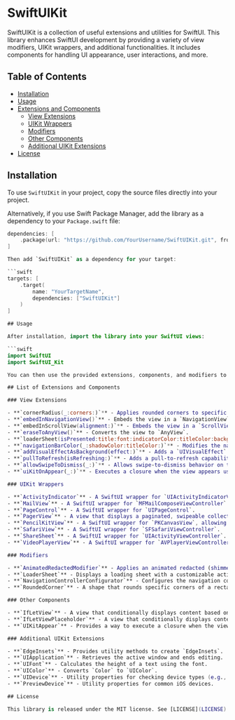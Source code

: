 # SwiftUIKit

SwiftUIKit is a collection of useful extensions and utilities for SwiftUI. This library enhances SwiftUI development by providing a variety of view modifiers, UIKit wrappers, and additional functionalities. It includes components for handling UI appearance, user interactions, and more.

## Table of Contents

- [Installation](#installation)
- [Usage](#usage)
- [Extensions and Components](#extensions-and-components)
  - [View Extensions](#view-extensions)
  - [UIKit Wrappers](#uikit-wrappers)
  - [Modifiers](#modifiers)
  - [Other Components](#other-components)
  - [Additional UIKit Extensions](#additional-uikit-extensions)
- [License](#license)

## Installation

To use `SwiftUIKit` in your project, copy the source files directly into your project.

Alternatively, if you use Swift Package Manager, add the library as a dependency to your `Package.swift` file:

```swift
dependencies: [
    .package(url: "https://github.com/YourUsername/SwiftUIKit.git", from: "1.0.0")
]

Then add `SwiftUIKit` as a dependency for your target:

```swift
targets: [
    .target(
        name: "YourTargetName",
        dependencies: ["SwiftUIKit"]
    )
]

## Usage

After installation, import the library into your SwiftUI views:

```swift
import SwiftUI
import SwiftUI_Kit

You can then use the provided extensions, components, and modifiers to enhance your views. Each extension and utility included in this library extends existing SwiftUI types or provides new functionality to make your code more concise and expressive. Refer to the extensions and components listed below for details on usage.

## List of Extensions and Components

### View Extensions

- **`cornerRadius(_:corners:)`** - Applies rounded corners to specific corners of a view.
- **`embedInNavigationView()`** - Embeds the view in a `NavigationView`.
- **`embedInScrollView(alignment:)`** - Embeds the view in a `ScrollView`.
- **`eraseToAnyView()`** - Converts the view to `AnyView`.
- **`loaderSheet(isPresented:title:font:indicatorColor:titleColor:backgroundColor:)`** - Displays a loading sheet with a customizable activity indicator.
- **`navigationBarColor(_:shadowColor:titleColor:)`** - Modifies the navigation bar’s color, shadow, and title color.
- **`addVisualEffectAsBackground(effect:)`** - Adds a `UIVisualEffect` as the background of the view.
- **`pullToRefresh(isRefreshing:)`** - Adds a pull-to-refresh capability to the view.
- **`allowSwipeToDismiss(_:)`** - Allows swipe-to-dismiss behavior on the view.
- **`uiKitOnAppear(_:)`** - Executes a closure when the view appears using UIKit’s `viewDidAppear`.

### UIKit Wrappers

- **`ActivityIndicator`** - A SwiftUI wrapper for `UIActivityIndicatorView`.
- **`MailView`** - A SwiftUI wrapper for `MFMailComposeViewController`.
- **`PageControl`** - A SwiftUI wrapper for `UIPageControl`.
- **`PagerView`** - A view that displays a paginated, swipeable collection of pages.
- **`PencilKitView`** - A SwiftUI wrapper for `PKCanvasView`, allowing users to draw using PencilKit.
- **`SafariView`** - A SwiftUI wrapper for `SFSafariViewController`.
- **`ShareSheet`** - A SwiftUI wrapper for `UIActivityViewController`.
- **`VideoPlayerView`** - A SwiftUI wrapper for `AVPlayerViewController`.

### Modifiers

- **`AnimatedRedactedModifier`** - Applies an animated redacted (shimmer) effect to a view.
- **`LoaderSheet`** - Displays a loading sheet with a customizable activity indicator.
- **`NavigationControllerConfigurator`** - Configures the navigation controller for the current view.
- **`RoundedCorner`** - A shape that rounds specific corners of a rectangle.

### Other Components

- **`IfLetView`** - A view that conditionally displays content based on the presence of an optional value.
- **`IfLetViewPlaceholder`** - A view that conditionally displays content with a placeholder for the `nil` case.
- **`UIKitAppear`** - Provides a way to execute a closure when the view appears using UIKit’s `viewDidAppear`.

### Additional UIKit Extensions

- **`EdgeInsets`** - Provides utility methods to create `EdgeInsets`.
- **`UIApplication`** - Retrieves the active window and ends editing.
- **`UIFont`** - Calculates the height of a text using the font.
- **`UIColor`** - Converts `Color` to `UIColor`.
- **`UIDevice`** - Utility properties for checking device types (e.g., iPhone SE, iPhone 8).
- **`PreviewDevice`** - Utility properties for common iOS devices.

## License

This library is released under the MIT license. See [LICENSE](LICENSE) for details.
